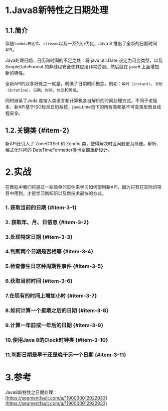 # 1.Java8新特性之日期处理

## 1.1.简介

伴随`lambda表达式`、`streams`以及一系列小优化，Java 8 推出了全新的日期时间API。

Java处理日期、日历和时间的不足之处：将 java.util.Date 设定为可变类型，以及 SimpleDateFormat 的非线程安全使其应用非常受限。然后就在 java8 上面增加新的特性。

全新API的众多好处之一就是，明确了日期时间概念，例如：`瞬时（instant）`、`长短（duration）`、`日期`、`时间`、`时区`和`周期`。

同时继承了Joda 库按人类语言和计算机各自解析的时间处理方式。不同于老版本，新API基于ISO标准日历系统，java.time包下的所有类都是不可变类型而且线程安全。

## 1.2.关键类 {#item-2}

新API还引入了 ZoneOffSet 和 ZoneId 类，使得解决时区问题更为简便。解析、格式化时间的 DateTimeFormatter类也全部重新设计。

# 2.实战

在教程中我们将通过一些简单的实例来学习如何使用新API，因为只有在实际的项目中用到，才是学习新知识以及新技术最快的方式。

### 1. 获取当前的日期 {#item-3-1}

### 2. 获取年、月、日信息 {#item-3-2}

### 3.处理特定日期 {#item-3-3}

### 4.判断两个日期是否相等 {#item-3-4}

### 5.检查像生日这种周期性事件 {#item-3-5}

### 6.获取当前时间 {#item-3-6}

### 7.在现有的时间上增加小时 {#item-3-7}

### 8.如何计算一个星期之后的日期 {#item-3-8}

### 9.计算一年前或一年后的日期 {#item-3-9}

### 10.使用Java 8的Clock时钟类 {#item-3-10}

### 11.判断日期是早于还是晚于另一个日期 {#item-3-11}

# 3.参考

Java8新特性之日期处理：  
[https://segmentfault.com/a/1190000012922933](https://segmentfault.com/a/1190000012922933)

